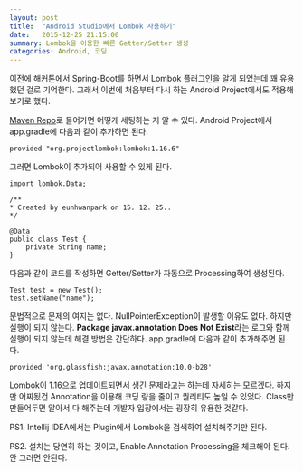 ```yaml
---
layout: post
title:  "Android Studio에서 Lombok 사용하기"
date:   2015-12-25 21:15:00
summary: Lombok을 이용한 빠른 Getter/Setter 생성
categories: Android, 코딩
---
```


이전에 해커톤에서 Spring-Boot를 하면서 Lombok 플러그인을 알게 되었는데 꽤 유용했던 걸로 기억한다. 그래서 이번에 처음부터 다시 하는 Android Project에서도 적용해보기로 했다.

[Maven Repo](https://projectlombok.org/mavenrepo/)로 들어가면 어떻게 세팅하는 지 알 수 있다. Android Project에서 app.gradle에 다음과 같이 추가하면 된다.

	provided "org.projectlombok:lombok:1.16.6"
	
그러면 Lombok이 추가되어 사용할 수 있게 된다.


	import lombok.Data;

	/**
 	* Created by eunhwanpark on 15. 12. 25..
 	*/

	@Data
	public class Test {
    	private String name;
	}

다음과 같이 코드를 작성하면 Getter/Setter가 자동으로 Processing하여 생성된다.

	Test test = new Test();
	test.setName("name");
	
문법적으로 문제의 여지는 없다. NullPointerException이 발생할 이유도 없다. 하지만 실행이 되지 않는다. **Package javax.annotation Does Not Exist**라는 로그와 함께 실행이 되지 않는데 해결 방법은 간단하다. app.gradle에 다음과 같이 추가해주면 된다.

    provided 'org.glassfish:javax.annotation:10.0-b28'

Lombok이 1.16으로 업데이트되면서 생긴 문제라고는 하는데 자세히는 모르겠다. 하지만 어찌됬건 Annotation을 이용해 코딩 량을 줄이고 퀄리티도 높일 수 있었다. Class만 만들어두면 알아서 다 해주는데 개발자 입장에서는 굉장히 유용한 것같다.

PS1. Intellij IDEA에서는 Plugin에서 Lombok을 검색하여 설치해주기만 된다.

PS2. 설치는 당연히 하는 것이고, Enable Annotation Processing을 체크해야 된다. 안 그러면 안된다.